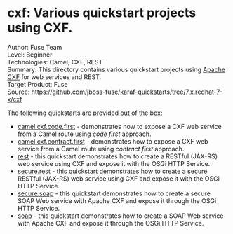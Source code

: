 cxf: Various quickstart projects using CXF.
======================================================
Author: Fuse Team  
Level: Beginner  
Technologies: Camel, CXF, REST  
Summary: This directory contains various quickstart projects using [Apache CXF](http://cxf.apache.org) for web services and REST.  
Target Product: Fuse  
Source: <https://github.com/jboss-fuse/karaf-quickstarts/tree/7.x.redhat-7-x/cxf>

The following quickstarts are provided out of the box:

* [camel.cxf.code.first](camel-cxf-code-first) - demonstrates how to expose a CXF web service from a Camel route using _code first_ approach.
* [camel.cxf.contract.first](camel-cxf-contract-first) - demonstrates how to expose a CXF web service from a Camel route using _contract first_ approach.
* [rest](rest) - this quickstart demonstrates how to create a RESTful (JAX-RS) web service using CXF and expose it with the OSGi HTTP Service.
* [secure.rest](secure-rest) - this quickstart demonstrates how to create a secure RESTful (JAX-RS) web service using CXF and expose it with the OSGi HTTP Service.
* [secure.soap](secure-soap) - this quickstart demonstrates how to create a secure SOAP Web service with Apache CXF and expose it through the OSGi HTTP Service.
* [soap](soap) - this quickstart demonstrates how to create a SOAP Web service with Apache CXF and expose it through the OSGi HTTP Service.

